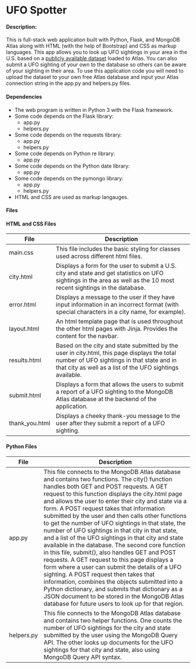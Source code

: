 # UFO Spotter

#### Description:
This is full-stack web application built with Python, Flask, and MongoDB Atlas along with HTML (with the help of Bootstrap) and CSS as markup languages. This app allows you to look up UFO sightings in your area in the U.S. based on a [publicly available dataset](https://www.kaggle.com/datasets/NUFORC/ufo-sightings) loaded to Atlas. You can also submit a UFO sighting of your own to the database so others can be aware of your sighting in their area. To use this application code you will need to upload the dataset to your own free Atlas database and input your Atlas connection string in the app.py and helpers.py files. 

#### Dependencies
* The web program is written in Python 3 with the Flask framework.
* Some code depends on the Flask library:
    * app.py
    * helpers.py
* Some code depends on the requests library:
    * app.py
    * helpers.py
* Some code depends on Python re library:
    * app.py
* Some code depends on the Python date library:
    * app.py
* Some code depends on the pymongo library:
    * app.py
    * helpers.py
* HTML and CSS are used as markup langauges.


#### Files

#### HTML and CSS Files

| File | Description|
| --- | --- |
|main.css| This file includes the basic styling for classes used across different html files. 
|city.html| Displays a form for the user to submit a U.S. city and state and get statistics on UFO sightings in the area as well as the 10 most recent sightings in the database. |
|error.html| Displays a message to the user if they have input information in an incorrect format (with special characters in a city name, for example). |
|layout.html| An html template page that is used throughout the other html pages with Jinja. Provides the content for the navbar. |
|results.html| Based on the city and state submitted by the user in city.html, this page displays the total number of UFO sightings in that state and in that city as well as a list of the UFO sightings available. |
|submit.html| Displays a form that allows the users to submit a report of a UFO sighting to the MongoDB Atlas database at the backend of the application. |
|thank_you.html| Displays a cheeky thank-you message to the user after they submit a report of a UFO sighting. |

#### Python Files

| File | Description|
| --- | --- |
|app.py| This file connects to the MongoDB Atlas database and contains two functions. The city() function handles both GET and POST requests. A GET request to this function displays the city.html page and allows the user to enter their city and state via a form. A POST request takes that information submitted by the user and then calls other functions to get the number of UFO sightings in that state, the number of UFO sightings in that city in that state, and a list of the UFO sightings in that city and state available in the database. The second core function in this file, submit(), also handles GET and POST requests. A GET request to this page displays a form where a user can submit the details of a UFO sighting. A POST request then takes that information, combines the objects submitted into a Python dictionary, and submits that dictionary as a JSON document to be stored in the MongoDB Atlas database for future users to look up for that region. |
|helpers.py| This file connects to the MongoDB Atlas database and contains two helper functions. One counts the number of UFO sightings for the city and state submitted by the user using the MongoDB Query API. The other looks up documents for the UFO sightings for that city and state, also using MongoDB Query API syntax. |
